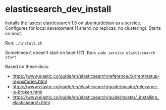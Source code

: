# elasticsearch_dev_install
Installs the lastest elasticsearch 1.5 on ubuntu/debian as a service. Configures for local development (1 shard, no replicas, no clustering). Starts on boot.

Run: `./install.sh`

Sometimes it doesn't start on boot (??). Run: `sudo service elasticsearch start`

Based on these docs: 
* https://www.elastic.co/guide/en/elasticsearch/reference/current/setup-repositories.html
* https://www.elastic.co/guide/en/elasticsearch/guide/master/relevance-is-broken.html
* https://www.elastic.co/guide/en/elasticsearch/guide/master/_installing_elasticsearch.html

